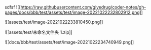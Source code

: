 sdfsf
![[https://raw.githubusercontent.com/givedrug/coder-notes/gh-pages/docs/bbb/test/assets/test/image-20221022232802912.png]]

![[assets/test/image-20221022233810450.png]]

![[assets/test/未命名文件夹 1.zip]]


![[docs/bbb/test/assets/test/image-20221022234740949.png]]

